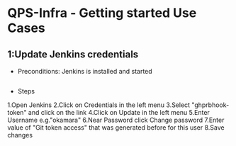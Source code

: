 # QPS-Infra - Getting started Use Cases
## 1:Update Jenkins credentials
* Preconditions:
  Jenkins is installed and started
  
 
  ```
* Steps

1.Open Jenkins
2.Click on Credentials in the left menu
3.Select "ghprbhook-token" and click on the link
4.Click on Update in the left menu
5.Enter Username e.g."okamara"
6.Near Password click Change password
7.Enter value of "Git token access" that was generated before for this user
8.Save changes



